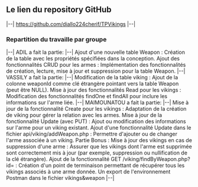 ## Le lien du repository GitHub
|--|
https://github.com/diallo224cherif/TPVikings
|--| 
### Repartition du travaille par groupe
|--|
ADIL a fait la partie:
|--|
Ajout d'une nouvelle table Weapon :
Création de la table avec les propriétés spécifiées dans la conception.
Ajout des fonctionnalités CRUD pour les armes :
Implémentation des fonctionnalités de création, lecture, mise à jour et suppression pour la table Weapon.
|--|
VASSILY a fait la partie:
|--|
Modification de la table viking :
Ajout de la colonne weaponId comme clé étrangère pointant vers la table Weapon (peut être NULL).
Mise à jour des fonctionnalités Read pour les vikings :
Modification des fonctionnalités findOne et findAll pour inclure les informations sur l'arme liée.
|--|
MAIMOUNATOU a fait la partie:
|--|
Mise à jour de la fonctionnalité Create pour les vikings :
Adaptation de la création de viking pour gérer la relation avec les armes.
Mise à jour de la fonctionnalité Update (avec PUT) :
Ajout ou modification des informations sur l'arme pour un viking existant.
Ajout d'une fonctionnalité Update dans le fichier api/viking/addWeapon.php :
Permettre d'ajouter ou de changer l'arme associée à un viking.
Partie Bonus :
Mise à jour des vikings en cas de suppression d'une arme :
Assurer que les vikings dont l'arme est supprimée sont correctement mis à jour (par exemple, suppression ou nullification de la clé étrangère).
Ajout de la fonctionnalité GET /viking/findByWeapon.php?id=<weaponId> :
Création d'un point de terminaison permettant de récupérer tous les vikings associés à une arme donnée.
Un export de l'environnement Postman dans le fichier vikings&weapon
|--|


